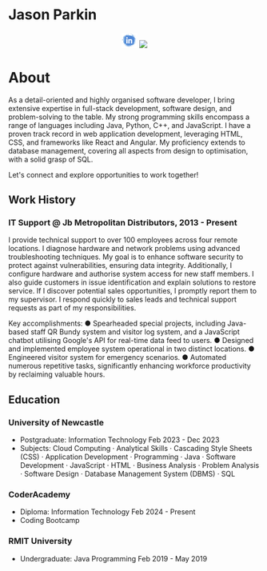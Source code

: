  # Jason Parkin

<!-- Social icons section -->
<p align="center">
  <a href="https://www.linkedin.com/in/jay-parkin/"><img width="32px" alt="LinkedIn" title="LinkedIn" src="https://github.com/jay-parkin/jay-parkin/raw/master/assets/linkedin-imgur.jpg"/></a>
  <a href="https://discordapp.com/users/251163577711460353" alt="Discord" title="Discord Profile"><img width="32px" src="https://imgur.com/qV4QgUN"/></a>
</p>

# About

As a detail-oriented and highly organised software developer, I bring
extensive expertise in full-stack development, software design, and problem-solving
to the table. My strong programming skills encompass a range of
languages including Java, Python, C++, and JavaScript.
I have a proven track record in web application development, leveraging
HTML, CSS, and frameworks like React and Angular. My proficiency extends to
database management, covering all aspects from design to optimisation, with
a solid grasp of SQL.

Let's connect and explore opportunities to work together!


## Work History

### IT Support @ Jb Metropolitan Distributors, 2013 - Present

I provide technical support to over 100 employees across four remote
locations. I diagnose hardware and network problems using advanced
troubleshooting techniques. My goal is to enhance software security to
protect against vulnerabilities, ensuring data integrity. Additionally, I
configure hardware and authorise system access for new staff members. I also
guide customers in issue identification and explain solutions to restore
service. If I discover potential sales opportunities, I promptly report them
to my supervisor. I respond quickly to sales leads and technical support
requests as part of my responsibilities.

Key accomplishments:
● Spearheaded special projects, including Java-based staff QR Bundy
system and visitor log system, and a JavaScript chatbot utilising Google's
API for real-time data feed to users.
● Designed and implemented employee system operational in two
distinct locations.
● Engineered visitor system for emergency scenarios.
● Automated numerous repetitive tasks, significantly enhancing
workforce productivity by reclaiming valuable hours.


## Education

### University of Newcastle
- Postgraduate: Information Technology Feb 2023 - Dec 2023
- Subjects: Cloud Computing · Analytical Skills · Cascading Style Sheets (CSS) · Application Development · Programming · Java · Software Development · JavaScript · HTML · Business Analysis · Problem Analysis · Software Design · Database Management System (DBMS) · SQL

### CoderAcademy
- Diploma: Information Technology Feb 2024 - Present
- Coding Bootcamp

### RMIT University
- Undergraduate: Java Programming Feb 2019 - May 2019
